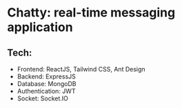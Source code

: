 # Chatty: real-time messaging application

## Tech:

- Frontend: ReactJS, Tailwind CSS, Ant Design
- Backend: ExpressJS
- Database: MongoDB
- Authentication: JWT
- Socket: Socket.IO
